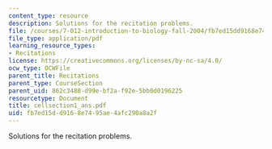 ```yaml
---
content_type: resource
description: Solutions for the recitation problems.
file: /courses/7-012-introduction-to-biology-fall-2004/fb7ed15dd9168e7495ae4afc290a8a2f_cellsection1_ans.pdf
file_type: application/pdf
learning_resource_types:
- Recitations
license: https://creativecommons.org/licenses/by-nc-sa/4.0/
ocw_type: OCWFile
parent_title: Recitations
parent_type: CourseSection
parent_uid: 862c3488-d99e-bf2a-f92e-5bb0d0196225
resourcetype: Document
title: cellsection1_ans.pdf
uid: fb7ed15d-d916-8e74-95ae-4afc290a8a2f
---
```

Solutions for the recitation problems.